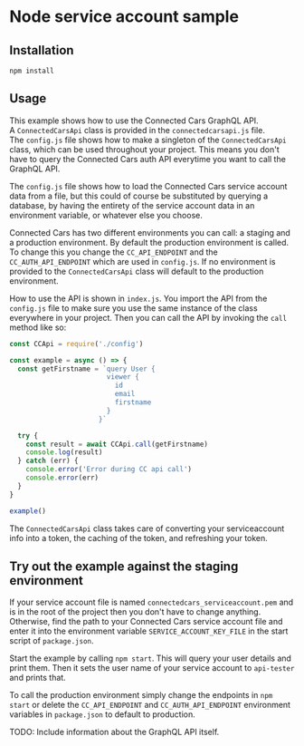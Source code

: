 # Node service account sample

## Installation
`npm install`

## Usage
This example shows how to use the Connected Cars GraphQL API.  
A `ConnectedCarsApi` class is provided in the `connectedcarsapi.js` file.  
The `config.js` file shows how to make a singleton of the `ConnectedCarsApi` class, which can be used throughout your project. This means you don't have to query the Connected Cars auth API everytime you want to call the GraphQL API.  

The `config.js` file shows how to load the Connected Cars service account data from a file, but this could of course be substituted by querying a database, by having the entirety of the service account data in an environment variable, or whatever else you choose. 

Connected Cars has two different environments you can call: a staging and a production environment. By default the production environment is called. To change this you change the `CC_API_ENDPOINT` and the `CC_AUTH_API_ENDPOINT` which are used in `config.js`. If no environment is provided to the `ConnectedCarsApi` class will default to the production environment.

How to use the API is shown in `index.js`. You import the API from the `config.js` file to make sure you use the same instance of the class everywhere in your project. Then you can call the API by invoking the `call` method like so:

``` js
const CCApi = require('./config')

const example = async () => {
  const getFirstname = `query User {
                        viewer {
                          id
                          email
                          firstname
                        }
                      }`

  try {
    const result = await CCApi.call(getFirstname)
    console.log(result)
  } catch (err) {
    console.error('Error during CC api call')
    console.error(err)
  }
}

example()
```

The `ConnectedCarsApi` class takes care of converting your serviceaccount info into a token, the caching of the token, and refreshing your token. 

## Try out the example against the staging environment
If your service account file is named `connectedcars_serviceaccount.pem` and is in the root of the project then you don't have to change anything.  
Otherwise, find the path to your Connected Cars service account file and enter it into the environment variable `SERVICE_ACCOUNT_KEY_FILE` in the start script of `package.json`.  

Start the example by calling `npm start`. This will query your user details and print them. Then it sets the user name of your service account to `api-tester` and prints that.

To call the production environment simply change the endpoints in `npm start` or delete the `CC_API_ENDPOINT` and `CC_AUTH_API_ENDPOINT` environment variables in `package.json` to default to production.


TODO: Include information about the GraphQL API itself.